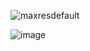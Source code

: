 ![maxresdefault](https://github.com/user-attachments/assets/4d8623ed-dcd8-4b00-a7a2-bb95d34d72bb)

![image](https://github.com/user-attachments/assets/4edba3ae-ded0-49d8-bf58-5a98555fe95d)
